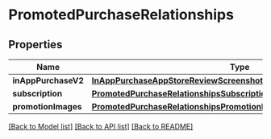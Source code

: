 # PromotedPurchaseRelationships

## Properties
Name | Type | Description | Notes
------------ | ------------- | ------------- | -------------
**inAppPurchaseV2** | [**InAppPurchaseAppStoreReviewScreenshotRelationshipsInAppPurchaseV2**](InAppPurchaseAppStoreReviewScreenshotRelationshipsInAppPurchaseV2.md) |  | [optional] 
**subscription** | [**PromotedPurchaseRelationshipsSubscription**](PromotedPurchaseRelationshipsSubscription.md) |  | [optional] 
**promotionImages** | [**PromotedPurchaseRelationshipsPromotionImages**](PromotedPurchaseRelationshipsPromotionImages.md) |  | [optional] 

[[Back to Model list]](../README.md#documentation-for-models) [[Back to API list]](../README.md#documentation-for-api-endpoints) [[Back to README]](../README.md)


